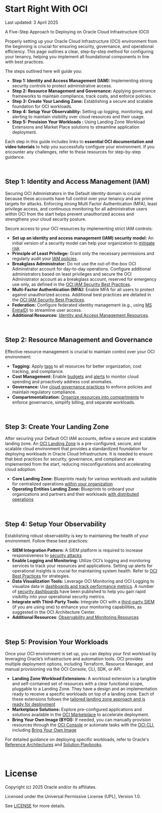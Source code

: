 # Start Right With OCI

Last updated: 3 April 2025

A Five-Step Approach to Deploying on Oracle Cloud Infrastructure (OCI)

Properly setting up your Oracle Cloud Infrastructure (OCI) environment from the beginning is crucial for ensuring security, governance, and operational efficiency. This page outlines a clear, step-by-step method for configuring your tenancy, helping you implement all foundational components in line with best practices.

The steps outlined here will guide you: 

- **Step 1: Identity and Access Management (IAM):** Implementing strong security controls to protect administrative access.  
- **Step 2: Resource Management and Governance:** Applying governance frameworks to maintain compliance, track costs, and enforce policies.  
- **Step 3: Create Your Landing Zone:** Establishing a secure and scalable foundation for OCI workloads.  
- **Step 4: Setup Your Observability:** Setting up logging, monitoring, and alerting to maintain visibility over cloud resources and their usage. 
- **Step 5: Provision Your Workloads :** Using Landing Zone Workload Extensions and Market Place solutions to streamline application deployment.  

Each step in this guide includes links to **essential OCI documentation and video tutorials** to help you successfully configure your environment. If you encounter any challenges, refer to these resources for step-by-step guidance.  

&nbsp;

## Step 1: Identity and Access Management (IAM)

Securing OCI Administrators in the Default identity domain is crucial because these accounts have full control over your tenancy and are prime targets for attacks. Enforcing strong Multi Factor Authentication (MFA), least privilege access, and continuous monitoring for all administrative users within OCI from the start helps prevent unauthorized access and strengthens your cloud security posture. 

Secure access to your OCI resources by implementing strict IAM controls:

- **Set up an identity and access management (IAM) security model:** An initial version of a security model can help your organization to [mitigate risk](https://docs.oracle.com/en-us/iaas/Content/cloud-adoption-framework/iam-security-structure.htm)
- **Principle of Least Privilege:** Grant only the necessary permissions and regularly audit your [IAM policies](https://www.ateam-oracle.com/post/oci-iam-policies-best-practices).
- **Breakglass Administrator:** Do not use the out-of-the-box OCI Adminstrator account for day-to-day operations. Configure additional administrators based on least privileges and secure the OCI Administrator account as a breakglass account, reserved for emergency use only, as defined in the [OCI IAM Security Best Practices](https://docs.oracle.com/en-us/iaas/Content/Security/Reference/iam_security.htm#Securing_IAM).
- **Multi‑Factor Authentication (MFA):** Enable MFA for all users to protect against unauthorized access. Additional best practices are detailed in the [OCI IAM Security Best Practices](https://docs.oracle.com/en-us/iaas/Content/Security/Reference/iam_security.htm#Securing_IAM).
- **Federation:** Configure federated identity management (e.g., using [MS EntraID](https://docs.oracle.com/en-us/iaas/Content/Identity/Concepts/federation.htm)) to streamline user access.
- **Additional Resources:** [Identity and Access Management Resources](https://github.com/oracle-quickstart/oci-self-service-security-guide/tree/main/3-Identity-and-Access-Management).

&nbsp;

## Step 2: Resource Management and Governance

Effective resource management is crucial to maintain control over your OCI environment:

- **Tagging:** Apply [tags](https://docs.oracle.com/en-us/iaas/Content/Tagging/Concepts/taggingoverview.htm) to all resources for better organization, cost tracking, and compliance.
- **Cost Management:** Enable [budgets](https://docs.oracle.com/en-us/iaas/Content/Billing/Tasks/managingbudgets.htm) and [alerts](https://docs.oracle.com/en-us/iaas/Content/Billing/Tasks/managingalertrules.htm) to monitor cloud spending and proactively address cost anomalies.
- **Governance:** Use [cloud governance practices](https://docs.oracle.com/en/solutions/foundational-oci-governance-model/index.html) to enforce policies and maintain regulatory compliance.
- **Compartmentalization:** [Organize resources into compartments](https://docs.oracle.com/en-us/iaas/Content/Identity/Tasks/managingcompartments.htm#Working) to enforce governance, simplify billing, and separate workloads.

&nbsp;

## Step 3: Create Your Landing Zone

After securing your Default OCI IAM accounts, define a secure and scalable landing zone. An [OCI Landing Zone](https://github.com/oci-landing-zones/) is a pre-configured, secure, and scalable cloud environment that provides a standardized foundation for deploying workloads in Oracle Cloud Infrastructure. It is needed to ensure that best practices for security, governance, and compliance are implemented from the start, reducing misconfigurations and accelerating cloud adoption:

- **Core Landing Zone:** Blueprints ready for various workloads and suitable for centralized operations [within your organization](https://github.com/oci-landing-zones/terraform-oci-core-landingzone)
- **Operating Entities Landing Zone:** Blueprints to onboard your organizations and partners and their workloads [with distributed operations](https://github.com/oci-landing-zones/oci-landing-zone-operating-entities) 

&nbsp;

## Step 4: Setup Your Observability

Establishing robust observability is key to maintaining the health of your environment. Follow these best practices:

- **SIEM Integration Pattern:** A SIEM platform is required to increase responsiveness to [security attacks](https://docs.oracle.com/en-us/iaas/Content/cloud-adoption-framework/siem-integration.htm)
- **Enable Logging and Monitoring:** Utilize OCI’s logging and monitoring services to track your resources and applications. Setting up alerts for operational insights is crucial for maintaining system health. Refer to [OCI Best Practices](https://docs.oracle.com/en/solutions/oci-best-practices/index.html) for strategies.
- **Data Visualization Tools:** Leverage OCI Monitoring and OCI Logging to visualize data in [dashboards and track performance metrics](https://docs.oracle.com/en-us/iaas/Content/Dashboards/Tasks/dashboards.htm). A number of [security dashboards](https://blogs.oracle.com/observability/post/oracle-cloud-infrastructure-security-fundamentals-dashboards-using-oci-logging-analytics) have been published to help you gain rapid visibility into your operational security metrics.
- **Integrate with Third-Party Tools:** Integrate OCI with a [third-party SIEM](https://docs.oracle.com/solutions/?q=SIEM&cType=reference-architectures%2Csolution-playbook%2Cbuilt-deployed&sort=date-desc&lang=en) (if you are using one) to enhance your monitoring capabilities, as suggested in the OCI Architecture Center.
- **Additional Resources**: [Observability and Monitoring Resources](https://github.com/oracle-quickstart/oci-self-service-security-guide/tree/main/1-Logging-Monitoring-and-Alerting)

&nbsp;

## Step 5: Provision Your Workloads 

Once your OCI environment is set up, you can deploy your first workload by leveraging Oracle’s infrastructure and automation tools. OCI provides multiple deployment options, including 
Terraform, Resource Manager, and manual provisioning via the OCI Console, CLI, SDK, or API.

- **Landing Zone Workload Extensions:** A workload extension is a tangible and self-contained set of resources with a clear functional scope, pluggable to a Landing Zone. They have a design and an implementation ready to receive a specific workloads on top of a landing zone. Each of these extensions follows the [tailored landing zone approach and is ready for deployment](https://github.com/oci-landing-zones/oci-landing-zone-operating-entities/tree/master/workload-extensions)
- **Marketplace Solutions:** Explore pre-configured applications and solutions available in the [OCI Marketplace](https://cloudmarketplace.oracle.com/marketplace/en_US/homePage.jspx) to accelerate deployment.
- **Bring Your Own Image (BYOI):** If needed, you can manually provision resources through the [OCI Console](https://docs.oracle.com/en-us/iaas/Content/GSG/Tasks/launchinginstance.htm) or automate tasks with the [OCI CLI](https://docs.oracle.com/en-us/iaas/Content/API/Concepts/cliconcepts.htm), including [Bring Your Own Image](https://docs.oracle.com/en-us/iaas/Content/Compute/References/bringyourownimage.htm)


For detailed guidance on deploying specific workloads, refer to Oracle's [Reference Architectures](https://www.oracle.com/cloud/architecture-center/) and [Solution Playbooks](https://docs.oracle.com/solutions/).

&nbsp;

# License

Copyright (c) 2025 Oracle and/or its affiliates.

Licensed under the Universal Permissive License (UPL), Version 1.0.

See [LICENSE](https://github.com/oracle-devrel/technology-engineering/blob/main/LICENSE) for more details.

